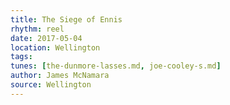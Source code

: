 ```yaml
---
title: The Siege of Ennis
rhythm: reel
date: 2017-05-04
location: Wellington
tags: 
tunes: [the-dunmore-lasses.md, joe-cooley-s.md]
author: James McNamara
source: Wellington
---
```

